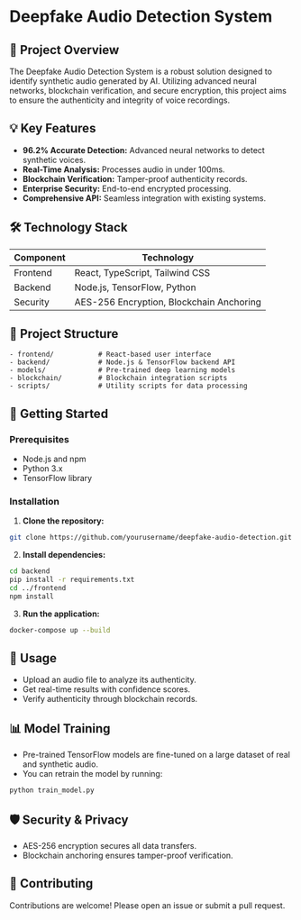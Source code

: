 # Deepfake Audio Detection System

## 📌 Project Overview
The Deepfake Audio Detection System is a robust solution designed to identify synthetic audio generated by AI. Utilizing advanced neural networks, blockchain verification, and secure encryption, this project aims to ensure the authenticity and integrity of voice recordings.

## 💡 Key Features
- **96.2% Accurate Detection:** Advanced neural networks to detect synthetic voices.
- **Real-Time Analysis:** Processes audio in under 100ms.
- **Blockchain Verification:** Tamper-proof authenticity records.
- **Enterprise Security:** End-to-end encrypted processing.
- **Comprehensive API:** Seamless integration with existing systems.

## 🛠️ Technology Stack
| Component      | Technology                                |
|-----------------|------------------------------------------|
| Frontend        | React, TypeScript, Tailwind CSS           |
| Backend         | Node.js, TensorFlow, Python               |
| Security        | AES-256 Encryption, Blockchain Anchoring |

## 📂 Project Structure
```
- frontend/           # React-based user interface
- backend/            # Node.js & TensorFlow backend API
- models/             # Pre-trained deep learning models
- blockchain/         # Blockchain integration scripts
- scripts/            # Utility scripts for data processing
```

## 🚀 Getting Started
### Prerequisites
- Node.js and npm
- Python 3.x
- TensorFlow library

### Installation
1. **Clone the repository:**
```bash
git clone https://github.com/yourusername/deepfake-audio-detection.git
```
2. **Install dependencies:**
```bash
cd backend
pip install -r requirements.txt
cd ../frontend
npm install
```
3. **Run the application:**
```bash
docker-compose up --build
```

## 🔧 Usage
- Upload an audio file to analyze its authenticity.
- Get real-time results with confidence scores.
- Verify authenticity through blockchain records.

## 📊 Model Training
- Pre-trained TensorFlow models are fine-tuned on a large dataset of real and synthetic audio.
- You can retrain the model by running:
```bash
python train_model.py
```

## 🛡️ Security & Privacy
- AES-256 encryption secures all data transfers.
- Blockchain anchoring ensures tamper-proof verification.

## 🤝 Contributing
Contributions are welcome! Please open an issue or submit a pull request.
